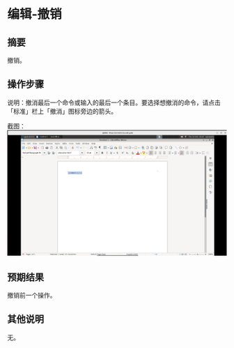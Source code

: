 # 编辑-撤销

## 摘要

撤销。

## 操作步骤

说明：撤消最后一个命令或输入的最后一个条目。要选择想撤消的命令，请点击「标准」栏上「撤消」图标旁边的箭头。

截图：![image](./img/z19.png)

## 预期结果

撤销前一个操作。

## 其他说明

无。

